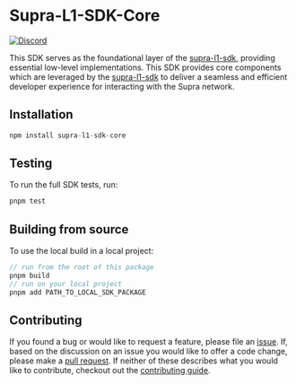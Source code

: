 # Supra-L1-SDK-Core

[![Discord][discord-image]][discord-url]

This SDK serves as the foundational layer of the [supra-l1-sdk](https://github.com/Entropy-Foundation/supra-l1-sdk/tree/master),
providing essential low-level implementations. This SDK provides core components which are leveraged
by the [supra-l1-sdk](https://github.com/Entropy-Foundation/supra-l1-sdk/tree/master) to deliver a
seamless and efficient developer experience for interacting with the Supra network.

## Installation

```ts
npm install supra-l1-sdk-core
```

## Testing

To run the full SDK tests, run:

```ts
pnpm test
```

## Building from source

To use the local build in a local project:

```ts
// run from the root of this package
pnpm build
// run on your local project
pnpm add PATH_TO_LOCAL_SDK_PACKAGE
```

## Contributing

If you found a bug or would like to request a feature, please file an [issue](https://github.com/Entropy-Foundation/legacy-aptos-sdk/issues/new/choose). If, based on the discussion on an issue you would like to offer a code change, please make a [pull request](./CONTRIBUTING.md). If neither of these describes what you would like to contribute, checkout out the [contributing guide](./CONTRIBUTING.md).

[discord-image]: https://img.shields.io/discord/850682587273625661?style=flat-square
[discord-url]: https://discord.gg/supralabs
